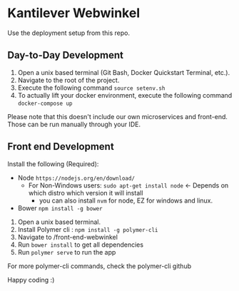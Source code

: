 # Kantilever Webwinkel

Use the deployment setup from this repo.

## Day-to-Day Development
1. Open a unix based terminal (Git Bash, Docker Quickstart Terminal, etc.).
2. Navigate to the root of the project.
3. Execute the following command `source setenv.sh`
4. To actually lift your docker environment, execute the following command `docker-compose up`

Please note that this doesn't include our own microservices and front-end. Those can be run manually through your IDE.

## Front end Development
Install the following (Required):
- Node `https://nodejs.org/en/download/`
  - For Non-Windows users: `sudo apt-get install node` <- Depends on which distro which version it will install
     - you can also install `nvm` for node, EZ for windows and linux.
- Bower `npm install -g bower`

1. Open a unix based terminal.
2. Install Polymer cli : `npm install -g polymer-cli`
3. Navigate to /front-end-webwinkel
4. Run `bower install` to get all dependencies
5. Run `polymer serve` to run the app

For more polymer-cli commands, check the polymer-cli github

Happy coding :)
